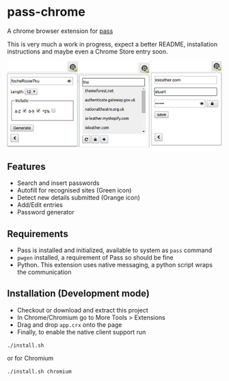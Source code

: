 # pass-chrome

A chrome browser extension for [pass](http://www.passwordstore.org/)

This is very much a work in progress, expect a better README, installation
instructions and maybe even a Chrome Store entry soon.

![Screen Shot](/screenshot.jpg?raw=true "Pass Chrome")

## Features

* Search and insert passwords
* Autofill for recognised sites (Green icon)
* Detect new details submitted (Orange icon)
* Add/Edit entries
* Password generator

## Requirements

* Pass is installed and initialized, available to system as `pass` command
* `pwgen` installed, a requirement of Pass so should be fine
* Python. This extension uses native messaging, a python script wraps the
communication

## Installation (Development mode)

* Checkout or download and extract this project
* In Chrome/Chromium go to More Tools > Extensions
* Drag and drop `app.crx` onto the page
* Finally, to enable the native client support run
 
```
./install.sh
```

or for Chromium

```
./install.sh chromium
```
